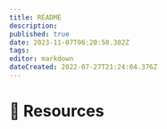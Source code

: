 ```yaml
---
title: README
description: 
published: true
date: 2023-11-07T06:20:50.302Z
tags: 
editor: markdown
dateCreated: 2022-07-27T21:24:04.376Z
---
```


# 🔗 Resources

